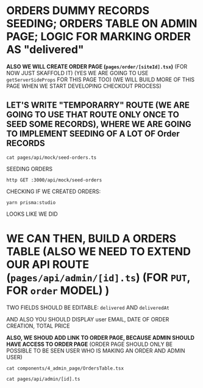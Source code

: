 # ORDERS DUMMY RECORDS SEEDING; ORDERS TABLE ON ADMIN PAGE; LOGIC FOR MARKING ORDER AS "delivered"

**ALSO WE WILL CREATE ORDER PAGE (`pages/order/[siteId].tsx`)** (FOR NOW JUST SKAFFOLD IT) (YES WE ARE GOING TO USE `getServerSideProps` FOR THIS PAGE TOO) (WE WILL BUILD MORE OF THIS PAGE WHEN WE START DEVELOPING CHECKOUT PROCESS)

## LET'S WRITE "TEMPORARRY" ROUTE (WE ARE GOING TO USE THAT ROUTE ONLY ONCE TO SEED SOME RECORDS), WHERE WE ARE GOING TO IMPLEMENT SEEDING OF A LOT OF Order RECORDS

```
cat pages/api/mock/seed-orders.ts
```

SEEDING ORDERS

```
http GET :3000/api/mock/seed-orders
```

CHECKING IF WE CREATED ORDERS:

```
yarn prisma:studio
```

LOOKS LIKE WE DID

# WE CAN THEN, BUILD A ORDERS TABLE (ALSO WE NEED TO EXTEND OUR API ROUTE (`pages/api/admin/[id].ts`) (FOR `PUT`, FOR `order` MODEL) )

TWO FIELDS SHOULD BE EDITABLE: `delivered` AND `deliveredAt`

AND ALSO YOU SHOULD DISPLAY user EMAIL, DATE OF ORDER CREATION, TOTAL PRICE

**ALSO, WE SHOUD ADD LINK TO ORDER PAGE, BECAUSE ADMIN SHOULD HAVE ACCESS TO ORDER PAGE** (ORDER PAGE SHOULD ONLY BE POSSIBLE TO BE SEEN USER WHO IS MAKING AN ORDER AND ADMIN USER)

```
cat components/4_admin_page/OrdersTable.tsx
```

```
cat pages/api/admin/[id].ts
```